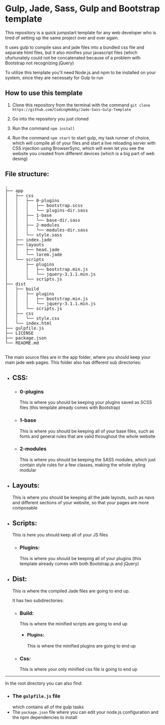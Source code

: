 # Gulp, Jade, Sass, Gulp and Bootstrap template

This repository is a quick jumpstart template for any web developer who is tired of setting up the same project over and over again.

It uses gulp to compile sass and jade files into a bundled css file and separate html files, but it also minifies your javascript files (which ufurtunately could not be concatenated because of a problem with Bootstrap not recognizing jQuery)

To utilize this template you'll need Node.js and npm to be installed on your system, since they are necessaty for Gulp to run
## How to use this template
1. Clone this repository from the terminal with the command ```git clone https://github.com/CodingHobby/Jade-Sass-Gulp-Template``` 

2. Go into the repository you just cloned
3. Run the command ```npm install```
4. Run the command ```npm start``` to start gulp, my task runner of choice, which will compile all of your files and start a live reloading server with CSS injection using BrowserSync, which will even let you see the website you created from different devices (which is a big part of web desing)

## File structure:
<pre>
.
├── app
│   ├── css
│   │   ├── 0-plugins
│   │   │   ├── bootstrap.scss
│   │   │   └── plugins-dir.sass
│   │   ├── 1-base
│   │   │   └── base-dir.sass
│   │   ├── 2-modules
│   │   │   └── modules-dir.sass
│   │   └── style.sass
│   ├── index.jade
│   ├── layouts
│   │   ├── head.jade
│   │   └── lorem.jade
│   └── scripts
│       ├── plugins
│       │   ├── bootstrap.min.js
│       │   └── jquery-3.1.1.min.js
│       └── scripts.js
├── dist
│   ├── build
│   │   ├── plugins
│   │   │   ├── bootstrap.min.js
│   │   │   └── jquery-3.1.1.min.js
│   │   └── scripts.js
│   ├── css
│   │   └── style.css
│   └── index.html
├── gulpfile.js
├── LICENSE
├── package.json
└── README.md

</pre>

The main source files are in the app folder, where you should keep your main jade web pages. 
This folder also has different sub directories:

+ ## CSS:

  + ### 0-plugins
    This is where you should be keeping your plugins saved as SCSS files (this template already comes with Bootstrap)

  + ### 1-base
    This is where you should be keeping all of your base files, such as fonts and general rules that are valid throughout the whole website

  + ### 2-modules
    This is where you should be keeping the SASS modules, which just contain style rules for a few classes, making the whole styling modular

+ ## Layouts:
  This is where you should be keeping all the jade layouts, such as navs and different sections of your website, so that your pages are more composable

+ ## Scripts:
  This is here you should keep all of your JS files

  + ### Plugins:
    This is where you should be keeping all of your plugins (this template already comes with both Bootstrap.js and jQuery)

+ ## Dist:
  This is where the compiled Jade files are going to end up.

  It has two subdirectories:

  + ### Build:
    This is where the minified scripts are going to end up

    + #### Plugins:
      This is where the minified plugins are going to end up

  + ### Css:
    This is where your only minified css file is going to end up
---

In the root directory you can also find:
+ ### The ```gulpfile.js``` file 
  which contains all of the gulp tasks
+ The ```package.json``` file 
  where you can edit your node.js configuration and the npm dependencies to install